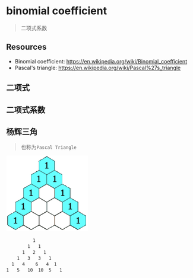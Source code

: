 # binomial coefficient
> 二项式系数

## Resources

* Binomial coefficient: <https://en.wikipedia.org/wiki/Binomial_coefficient>
* Pascal's triangle: <https://en.wikipedia.org/wiki/Pascal%27s_triangle>


<script type="text/x-mathjax-config">
    MathJax.Hub.Config({
        extensions: ["tex2jax.js"],
        TeX: { extensions: ["AMSmath.js"]},
        jax: ["input/TeX","output/HTML-CSS"],
        tex2jax: {inlineMath: [["$","$"],["\\(","\\)"]]}
    });
</script>
<script src="http://258i.com/static/bower_components/MathJax/MathJax.js"></script>

## 二项式

<script type="math/tex; mode=display">
(x+y)^n = \sum_{k=0}^n\binom{n}{k}x^{n-k}y^k
</script>


## 二项式系数

<script type="math/tex; mode=display">
\binom{n}{k} = C_n^k = \frac{n!}{k!(n-k)!}, k=0,1,...n
</script>


## 杨辉三角
> 也称为`Pascal Triangle`

 <img src="./img/pascal-triangle.gif">

              1
            1   1
          1   2   1
        1   3   3   1
      1   4    6   4  1
    1   5   10  10  5   1




